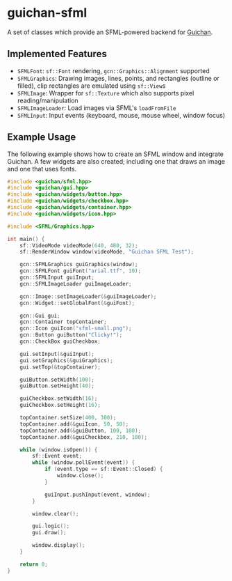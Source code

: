 guichan-sfml
============

A set of classes which provide an SFML-powered backend for [Guichan](http://gitorious.org/guichan). 

## Implemented Features ##

* `SFMLFont`: `sf::Font` rendering, `gcn::Graphics::Alignment` supported
* `SFMLGraphics`: Drawing images, lines, points, and rectangles (outline or filled), clip rectangles are emulated using `sf::View`s
* `SFMLImage`: Wrapper for `sf::Texture` which also supports pixel reading/manipulation
* `SFMLImageLoader`: Load images via SFML's `loadFromFile`
* `SFMLInput`: Input events (keyboard, mouse, mouse wheel, window focus)

## Example Usage ##

The following example shows how to create an SFML window and integrate Guichan. A few widgets are also created; including
one that draws an image and one that uses fonts.

```c++
#include <guichan/sfml.hpp>
#include <guichan/gui.hpp>
#include <guichan/widgets/button.hpp>
#include <guichan/widgets/checkbox.hpp>
#include <guichan/widgets/container.hpp>
#include <guichan/widgets/icon.hpp>

#include <SFML/Graphics.hpp>

int main() {
    sf::VideoMode videoMode(640, 480, 32);
    sf::RenderWindow window(videoMode, "Guichan SFML Test");

    gcn::SFMLGraphics guiGraphics(window);
    gcn::SFMLFont guiFont("arial.ttf", 10);
    gcn::SFMLInput guiInput;
    gcn::SFMLImageLoader guiImageLoader;

    gcn::Image::setImageLoader(&guiImageLoader);
    gcn::Widget::setGlobalFont(&guiFont);

    gcn::Gui gui;
    gcn::Container topContainer;
    gcn::Icon guiIcon("sfml-small.png");
    gcn::Button guiButton("Clicky!");
    gcn::CheckBox guiCheckbox;

    gui.setInput(&guiInput);
    gui.setGraphics(&guiGraphics);
    gui.setTop(&topContainer);

    guiButton.setWidth(100);
    guiButton.setHeight(40);

    guiCheckbox.setWidth(16);
    guiCheckbox.setHeight(16);

    topContainer.setSize(400, 300);
    topContainer.add(&guiIcon, 50, 50);
    topContainer.add(&guiButton, 100, 100);
    topContainer.add(&guiCheckbox, 210, 100);

    while (window.isOpen()) {
        sf::Event event;
        while (window.pollEvent(event)) {
            if (event.type == sf::Event::Closed) {
                window.close();
            }

            guiInput.pushInput(event, window);
        }

        window.clear();

        gui.logic();
        gui.draw();

        window.display();
    }

    return 0;
}
```
